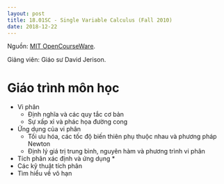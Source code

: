 ```yaml
---
layout: post
title: 18.01SC - Single Variable Calculus (Fall 2010)
date: 2018-12-22
---
```

Nguồn: [MIT OpenCourseWare](https://ocw.mit.edu/courses/mathematics/18-01sc-single-variable-calculus-fall-2010/).

Giảng viên: Giáo sư David Jerison.

# Giáo trình môn học
* Vi phân
  * Định nghĩa và các quy tắc cơ bản
  * Sự xấp xỉ và phác họa đường cong
* Ứng dụng của vi phân
  * Tối ưu hóa, các tốc độ biến thiên phụ thuộc nhau và phương pháp Newton 
  * Định lý giá trị trung bình, nguyên hàm và phương trình vi phân
* Tích phân xác định và ứng dụng
  * 
* Các kỹ thuật tích phân
* Tìm hiểu về vô hạn

